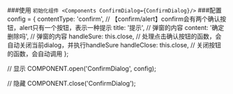 ###使用
    ```
    初始化组件
    <Components ConfirmDialog={ConfirmDialog}/>
    ```
###配置
config = {
    contentType: 'confirm', // 【confirm/alert】confirm会有两个确认按钮，alert只有一个按钮，表示一种提示
    title: '提示', // 弹窗的内容
    content: '确定删除吗', // 弹窗的内容
    handleSure: this.close, // 处理点击确认按钮的函数，会自动关闭当前dialog，并执行handleSure
    handleClose: this.close, // 关闭按钮的函数，会自动调用
};

// 显示
COMPONENT.open('ConfirmDialog', config);

// 隐藏
COMPONENT.close('ConfirmDialog');